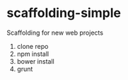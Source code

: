 scaffolding-simple
==================

Scaffolding for new web projects

1. clone repo
2. npm install
3. bower install
3. grunt
